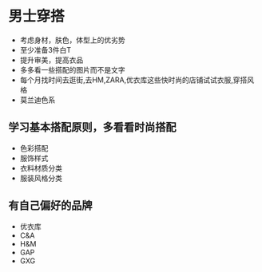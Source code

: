 # 男士穿搭

- 考虑身材，肤色，体型上的优劣势
- 至少准备3件白T
- 提升审美，提高衣品
- 多多看一些搭配的图片而不是文字
- 每个月找时间去逛街,去HM,ZARA,优衣库这些快时尚的店铺试试衣服,穿搭风格
- 莫兰迪色系

## 学习基本搭配原则，多看看时尚搭配

- 色彩搭配
- 服饰样式
- 衣料材质分类
- 服装风格分类

## 有自己偏好的品牌

- 优衣库
- C&A
- H&M
- GAP
- GXG

